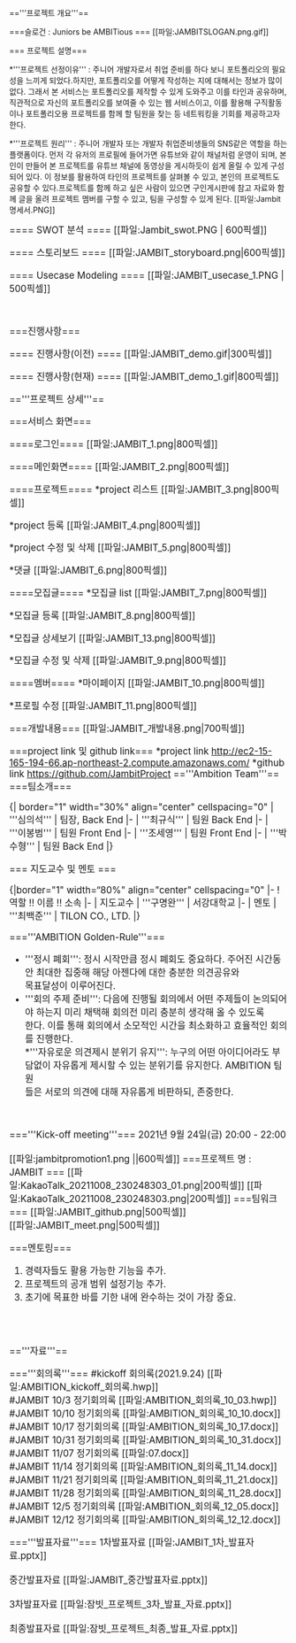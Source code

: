 =='''프로젝트 개요'''==


===슬로건 : Juniors be AMBITious ===
[[파일:JAMBITSLOGAN.png.gif]]

=== 프로젝트 설명=== 

 *'''프로젝트 선정이유''' : 주니어 개발자로서 취업 준비를 하다 보니 포트폴리오의 필요성을 느끼게 되었다.하지만, 포트폴리오를 어떻게 작성하는 지에
 대해서는 정보가 많이 없다. 그래서 본 서비스는 포트폴리오를 제작할 수 있게 도와주고 이를 타인과 공유하며, 직관적으로 자신의 포트폴리오를 보여줄 수
 있는 웹 서비스이고, 이를 활용해 구직활동이나 포트폴리오용 프로젝트를 함께 할 팀원을 찾는 등 네트워킹을 기회를 제공하고자 한다.

 *'''프로젝트 원리''' : 주니어 개발자 또는 개발자 취업준비생들의 SNS같은 역할을 하는 플랫폼이다. 먼저 각 유저의 프로필에 들어가면 유튜브와 같이 채널처럼 운영이 되며,
 본인이 만들어 본 프로젝트를 유튜브 채널에 동영상을 게시하듯이 쉽게 올릴 수 있게 구성되어 있다. 이 정보를 활용하여 타인의 프로젝트를 살펴볼 수 있고, 본인의 프로젝트도
 공유할 수 있다.프로젝트를 함께 하고 싶은 사람이 있으면 구인게시판에 참고 자료와 함께 글을 올려 프로젝트 멤버를 구할 수 있고, 팀을 구성할 수 있게 된다. 
[[파일:Jambit명세서.PNG]]

<big>
==== SWOT 분석 ====
[[파일:Jambit_swot.PNG | 600픽셀]]

==== 스토리보드 ====
[[파일:JAMBIT_storyboard.png|600픽셀]]

==== Usecase Modeling ====
[[파일:JAMBIT_usecase_1.PNG | 500픽셀]]

<br>

===진행사항===

==== 진행사항(이전) ====
[[파일:JAMBIT_demo.gif|300픽셀]]

==== 진행사항(현재) ====
[[파일:JAMBIT_demo_1.gif|800픽셀]]



=='''프로젝트 상세'''==

===서비스 화면===

====로그인====
[[파일:JAMBIT_1.png|800픽셀]]

====메인화면====
[[파일:JAMBIT_2.png|800픽셀]]

====프로젝트====
*project 리스트
[[파일:JAMBIT_3.png|800픽셀]]

*project 등록
[[파일:JAMBIT_4.png|800픽셀]]

*project 수정 및 삭제
[[파일:JAMBIT_5.png|800픽셀]]

*댓글
[[파일:JAMBIT_6.png|800픽셀]]

====모집글====
*모집글 list
[[파일:JAMBIT_7.png|800픽셀]]

*모집글 등록
[[파일:JAMBIT_8.png|800픽셀]]

*모집글 상세보기
[[파일:JAMBIT_13.png|800픽셀]]

*모집글 수정 및 삭제
[[파일:JAMBIT_9.png|800픽셀]]

====멤버====
*마이페이지
[[파일:JAMBIT_10.png|800픽셀]]

*프로필 수정
[[파일:JAMBIT_11.png|800픽셀]]


===개발내용===
[[파일:JAMBIT_개발내용.png|700픽셀]]

===project link 및 github link===
*project link
http://ec2-15-165-194-66.ap-northeast-2.compute.amazonaws.com/
*github link
https://github.com/JambitProject
=='''Ambition Team'''==
===팀소개===

{| border="1" width="30%" align="center" cellspacing="0"
| '''심의석'''
| 팀장, Back End
|- 
| '''최규식'''
| 팀원  Back End
|-
| '''이봉범'''
| 팀원  Front End
|-
| '''조세영'''
| 팀원  Front End
|-
| '''박수형'''
| 팀원  Back End
|}

=== 지도교수 및 멘토 ===

{|border="1" width=“80%" align="center" cellspacing="0"
|-
! 역할 !! 이름 !! 소속
|-
| 지도교수
| '''구명완''' 
| 서강대학교
|-
| 멘토
| '''최백준'''
| TILON CO., LTD.
|}
<br>

==='''AMBITION Golden-Rule'''===
* '''정시 폐회''': 정시 시작만큼 정시 폐회도 중요하다. 주어진 시간동안 최대한 집중해 해당 아젠다에 대한 충분한 의견공유와<br>
목표달성이 이루어진다.<br>
* '''회의 주제 준비''': 다음에 진행될 회의에서 어떤 주제들이 논의되어야 하는지 미리 채택해 회의전 미리 충분히 생각해 올 수 있도록<br>
한다. 이를 통해 회의에서 소모적인 시간을 최소화하고 효율적인 회의를 진행한다.<br>
*'''자유로운 의견제시 분위기 유지''': 누구의 어떤 아이디어라도 부담없이 자유롭게 제시할 수 있는 분위기를 유지한다. AMBITION 팀원<br>
들은 서로의 의견에 대해 자유롭게 비판하되, 존중한다.

<br>

==='''Kick-off meeting'''===
2021년 9월 24일(금) 20:00 - 22:00
<br><br>
[[파일:jambitpromotion1.png ||600픽셀]]
===프로젝트 명 : JAMBIT ===
[[파일:KakaoTalk_20211008_230248303_01.png|200픽셀]]
[[파일:KakaoTalk_20211008_230248303.png|200픽셀]]
===팀워크===
[[파일:JAMBIT_github.png|500픽셀]]
<br>
[[파일:JAMBIT_meet.png|500픽셀]]
<br>

===멘토링===
1. 경력자들도 활용 가능한 기능을 추가.<br>
2. 프로젝트의 공개 범위 설정기능 추가.<br>
3. 초기에 목표한 바를 기한 내에 완수하는 것이 가장 중요.


<br><br>

=='''자료'''==

==='''회의록'''===
#kickoff 회의록(2021.9.24) [[파일:AMBITION_kickoff_회의록.hwp]]<br>
#JAMBIT 10/3 정기회의록 [[파일:AMBITION_회의록_10_03.hwp]]<br>
#JAMBIT 10/10 정기회의록 [[파일:AMBITION_회의록_10_10.docx]]<br>
#JAMBIT 10/17 정기회의록 [[파일:AMBITION_회의록_10_17.docx]]<br>
#JAMBIT 10/31 정기회의록 [[파일:AMBITION_회의록_10_31.docx]]<br>
#JAMBIT 11/07 정기회의록 [[파일:07.docx]]<br>
#JAMBIT 11/14 정기회의록 [[파일:AMBITION_회의록_11_14.docx]]<br>
#JAMBIT 11/21 정기회의록 [[파일:AMBITION_회의록_11_21.docx]]<br>
#JAMBIT 11/28 정기회의록 [[파일:AMBITION_회의록_11_28.docx]]<br>
#JAMBIT 12/5 정기회의록 [[파일:AMBITION_회의록_12_05.docx]]<br>
#JAMBIT 12/12 정기회의록 [[파일:AMBITION_회의록_12_12.docx]]<br>

==='''발표자료'''===
1차발표자료 [[파일:JAMBIT_1차_발표자료.pptx]]<br>
<br>
중간발표자료 [[파일:JAMBIT_중간발표자료.pptx]]<br>
<br>
3차발표자료 [[파일:잠빗_프로젝트_3차_발표_자료.pptx‎]]<br>
<br>
최종발표자료 [[파일:잠빗_프로젝트_최종_발표_자료.pptx‎]]<br>
